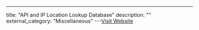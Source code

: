 ---
title: "API and IP Location Lookup Database"
description: ""
external_category: "Miscellaneous"
---[Visit Website](https://ipgeolocation.io/)

